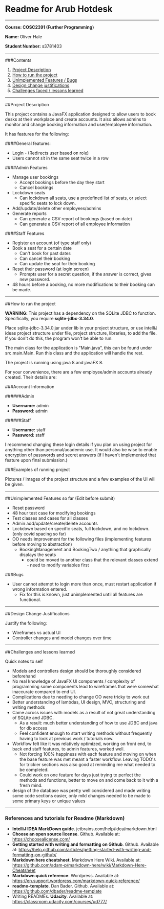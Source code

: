# Readme for Arub Hotdesk

------

**Course: COSC2391 (Further Programming)**

**Name:** Oliver Hale

**Student Number:** s3781403

------

###Contents

1. <a href="#projectdescription">Project Description</a>
2. <a href="#runproject">How to run the project</a>
3. <a href="#unimfeatures">Unimplemented Features / Bugs</a>
4. <a href="#designchanges">Design change justifications</a>
5. <a href="#challenges">Challenges faced / lessons learned</a>

------
<heading id="projectdescription"></heading>
##Project Description

This project contains a JavaFX application designed to allow users to book desks at their workplace and create accounts. It also allows 
admins to monitor and change booking information and user/employee information. 

It has features for the following:

####General features:

* Login - (Redirects user based on role)
* Users cannot sit in the same seat twice in a row


####Admin Features


* Manage user bookings
  * Accept bookings before the day they start
   * Cancel bookings
* Lockdown seats
  * Can lockdown all seats, use a predefined list of seats, or select specific seats to lock down.
* Add/update/delete other employees/admins
* Generate reports
   * Can generate a CSV report of bookings (based on date)
   * Can generate a CSV report of all employee information
    
####Staff Features

* Register an account (of type staff only)
* Book a seat for a certain date
  * Can't book for past dates
   * Can cancel their booking
   * Can update the seat for their booking
* Reset their password (at login screen)
  * Prompts user for a secret question, if the answer is correct, gives new password.
* 48 hours before a booking, no more modifications to their booking can be made. 
------
<heading id="runproject"></heading>
##How to run the project

**WARNING**: This project has a dependency on the SQLite JDBC to function. Specifically, you require **sqlite-jdbc-3.34.0**.

Place sqlite-jdbc-3.34.0.jar under lib in your project structure, or use intelliJ ideas project structure under file, project structure, libraries, to add the file.
If you don't do this, the program won't be able to run.

The main class for the application is "Main.java", this can be found under src.main.Main. Run this class and the application will handle the rest. 

The project is running using java 8 and javaFX 8.

For your convenience, there are a few employee/admin accounts already created. Their details are:

###Account Information

######Admin
* **Username:** admin
* **Password**: admin

######Staff 
* **Username:** staff
* **Password:** staff

I recommend changing these login details if you plan on using project for anything other than personal/academic use.
It would also be wise to enable encryption of passwords and secret answers (if I haven't implemented that feature upon final submission.)

###Examples of running project

Pictures / Images of the project structure and a few examples of the UI will be given.

------
<heading id="unimfeatures"></heading>
##Unimplemented Features so far (Edit before submit)

* Reset password
* 48 hour test case for modifying bookings
* Test classes and cases for all classes
* Admin add/update/create/delete accounts
* Lockdown based on specific seats, full lockdown, and no lockdown. (only covid spacing so far)
* OO needs improvement for the following files (implementing features before moving to abstraction)
  * BookingManagement and BookingTwo / anything that graphically displays the seats
    * could be moved to another class that the relevant classes extend - need to modify variables first

###Bugs
* User cannot attempt to login more than once, must restart application if wrong information entered.
  * Fix for this is known, just unimplemented until all features are functional.

------
<heading id="designchanges"></heading>
##Design Change Justifications

Justify the following: 
* Wireframes vs actual UI
* Controller changes and model changes over time



------
<heading id="challenges"></heading>

##Challenges and lessons learned

Quick notes to self
* Models and controllers design should be thoroughly considered beforehand
* No real knowledge of JavaFX UI components / complexity of programming some components lead to wireframes that were somewhat
inaccurate compared to end UI.
* Complications due to needing to change OO were tricky to work out
* Better understanding of lambdas, UI design, MVC, structuring and writing methods
* Came across issues with models as a result of not great understanding of SQLite and JDBC.
    * As a result: much better understanding of how to use JDBC and java for db access
    * Feel confident enough to start writing methods without frequently having to look at previous work / tutorials now.
* Workflow felt like it was relatively optimized, working on front end, to back end staff features, to admin features, worked well.
  * Not forcing 100% happiness with each feature and moving on when the base feature was met meant a faster workflow. 
    Leaving TODO's for trickier sections was also good at reminding me what needed to be completed.
  * Could work on one feature for days just trying to perfect the methods and functions, better to move on and come 
    back to it with a fresh mind.
* design of the database was pretty well considered and made writing some code sections easier, only mild changes needed
  to be made to some primary keys or unique values


------

### References and tutorials for Readme (Markdown)
- **IntelliJ IDEA MarkDown guide**. jetbrains.com/help/idea/markdown.html
- **Choose an open source license**. Github. Available at: https://choosealicense.com/
- **Getting started with writing and formatting on Github**. Github. Available at: https://help.github.com/articles/getting-started-with-writing-and-formatting-on-github/
- **Markdown here cheatsheet**. Markdown Here Wiki. Available at: https://github.com/adam-p/markdown-here/wiki/Markdown-Here-Cheatsheet
- **Markdown quick reference**. Wordpress. Available at: https://en.support.wordpress.com/markdown-quick-reference/
- **readme-template**. Dan Bader. Github. Available at: https://github.com/dbader/readme-template
- Writing READMEs. **Udacity**. Available at: https://classroom.udacity.com/courses/ud777/

